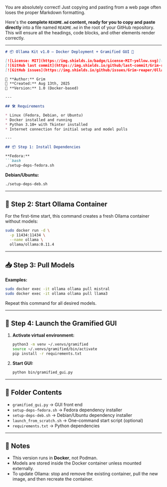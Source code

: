 You are absolutely correct\! Just copying and pasting from a web page often loses the proper Markdown formatting.

Here's the **complete `README.md` content, ready for you to copy and paste directly** into a file named `README.md` in the root of your GitHub repository. This will ensure all the headings, code blocks, and other elements render correctly.

-----

````markdown
# 📦 Ollama Kit v1.0 — Docker Deployment + Gramified GUI 🚀

[![License: MIT](https://img.shields.io/badge/License-MIT-yellow.svg)](https://opensource.org/licenses/MIT)
[![GitHub last commit](https://img.shields.io/github/last-commit/Grim-reaper/Ollama-Kit)](https://github.com/Grim-reaper/Ollama-Kit/commits/main)
[![GitHub issues](https://img.shields.io/github/issues/Grim-reaper/Ollama-Kit)](https://github.com/Grim-reaper/Ollama-Kit/issues)

🧠 **Author:** Grim  
📅 **Created:** Aug 13th, 2025  
📁 **Version:** 1.0 (Docker-based)

---

## 🛠 Requirements

* Linux (Fedora, Debian, or Ubuntu)
* Docker installed and running
* Python 3.10+ with Tkinter installed
* Internet connection for initial setup and model pulls

---

## 📦 Step 1: Install Dependencies

**Fedora:**
```bash
./setup-deps-fedora.sh
````

**Debian/Ubuntu:**

```bash
./setup-deps-deb.sh
```

-----

## 🐳 Step 2: Start Ollama Container

For the first-time start, this command creates a fresh Ollama container without models:

```bash
sudo docker run -d \
  -p 11434:11434 \
  --name ollama \
  ollama/ollama:0.11.4
```

-----

## 📥 Step 3: Pull Models

**Examples:**

```bash
sudo docker exec -it ollama ollama pull mistral
sudo docker exec -it ollama ollama pull llama3
```

Repeat this command for all desired models.

-----

## 🚀 Step 4: Launch the Gramified GUI

1.  **Activate virtual environment:**
    ```bash
    python3 -m venv ~/.venvs/gramified
    source ~/.venvs/gramified/bin/activate
    pip install -r requirements.txt
    ```
2.  **Start GUI:**
    ```bash
    python bin/gramified_gui.py
    ```

-----

## 📂 Folder Contents

  * `gramified_gui.py` → GUI front end
  * `setup-deps-fedora.sh` → Fedora dependency installer
  * `setup-deps-deb.sh` → Debian/Ubuntu dependency installer
  * `launch_from_scratch.sh` → One-command start script (optional)
  * `requirements.txt` → Python dependencies

-----

## 📴 Notes

  * This version runs in **Docker**, not Podman.
  * Models are stored inside the Docker container unless mounted externally.
  * To update Ollama: stop and remove the existing container, pull the new image, and then recreate the container.

<!-- end list -->

```
```
